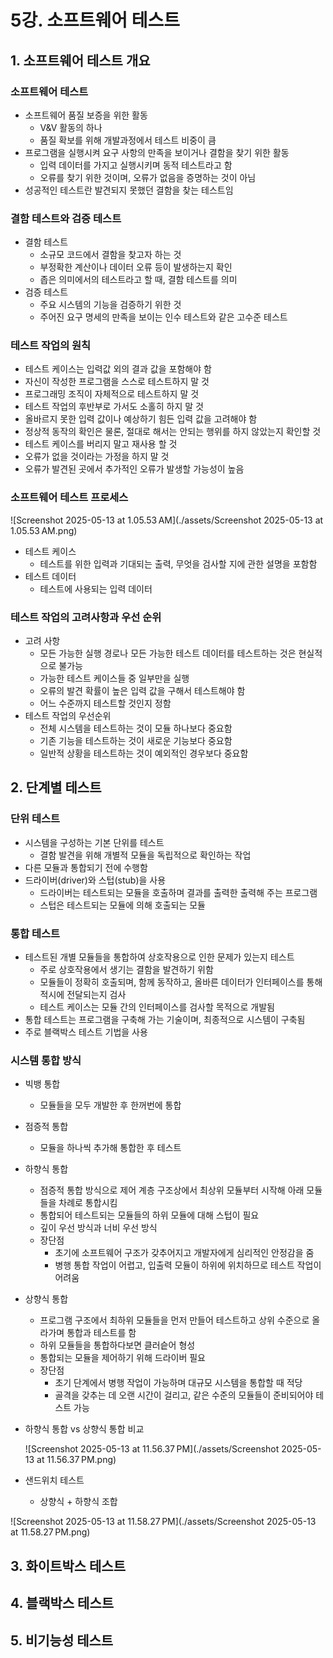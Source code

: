 # 5강. 소프트웨어 테스트

## 1. 소프트웨어 테스트 개요

### 소프트웨어 테스트

- 소프트웨어 품질 보증을 위한 활동
  - V&V 활동의 하나
  - 품질 확보를 위해 개발과정에서 테스트 비중이 큼
- 프로그램을 실행시켜 요구 사항의 만족을 보이거나 결함을 찾기 위한 활동
  - 입력 데이터를 가지고 실행시키며 동적 테스트라고 함
  - 오류를 찾기 위한 것이며, 오류가 없음을 증명하는 것이 아님
- 성공적인 테스트란 발견되지 못했던 결함을 찾는 테스트임



### 결함 테스트와 검증 테스트

- 결함 테스트
  - 소규모 코드에서 결함을 찾고자 하는 것
  - 부정확한 계산이나 데이터 오류 등이 발생하는지 확인
  - 좁은 의미에서의 테스트라고 할 때, 결함 테스트를 의미
- 검증 테스트
  - 주요 시스템의 기능을 검증하기 위한 것
  - 주어진 요구 명세의 만족을 보이는 인수 테스트와 같은 고수준 테스트



### 테스트 작업의 원칙

- 테스트 케이스는 입력값 외의 결과 값을 포함해야 함
- 자신이 작성한 프로그램을 스스로 테스트하지 말 것
- 프로그래밍 조직이 자체적으로 테스트하지 말 것
- 테스트 작업의 후반부로 가서도 소홀히 하지 말 것
- 올바르지 못한 입력 값이나 예상하기 힘든 입력 값을 고려해야 함
- 정상적 동작의 확인은 물론, 절대로 해서는 안되는 행위를 하지 않았는지 확인할 것
- 테스트 케이스를 버리지 말고 재사용 할 것
- 오류가 없을 것이라는 가정을 하지 말 것
- 오류가 발견된 곳에서 추가적인 오류가 발생할 가능성이 높음



### 소프트웨어 테스트 프로세스

![Screenshot 2025-05-13 at 1.05.53 AM](./assets/Screenshot 2025-05-13 at 1.05.53 AM.png)

- 테스트 케이스
  - 테스트를 위한 입력과 기대되는 출력, 무엇을 검사할 지에 관한 설명을 포함함
- 테스트 데이터
  - 테스트에 사용되는 입력 데이터



### 테스트 작업의 고려사항과 우선 순위

- 고려 사항
  - 모든 가능한 실행 경로나 모든 가능한 테스트 데이터를 테스트하는 것은 현실적으로 불가능
  - 가능한 테스트 케이스들 중 일부만을 실행
  - 오류의 발견 확률이 높은 입력 값을 구해서 테스트해야 함
  - 어느 수준까지 테스트할 것인지 정함
- 테스트 작업의 우선순위
  - 전체 시스템을 테스트하는 것이 모듈 하나보다 중요함
  - 기존 기능을 테스트하는 것이 새로운 기능보다 중요함
  - 일반적 상황을 테스트하는 것이 예외적인 경우보다 중요함



## 2. 단계별 테스트

### 단위 테스트

- 시스템을 구성하는 기본 단위를 테스트
  - 결함 발견을 위해 개별적 모듈을 독립적으로 확인하는 작업
- 다른 모듈과 통합되기 전에 수행함
- 드라이버(driver)와 스텁(stub)을 사용
  - 드라이버는 테스트되는 모듈을 호출하며 결과를 출력한 출력해 주는 프로그램
  - 스텁은 테스트되는 모듈에 의해 호출되는 모듈



### 통합 테스트

- 테스트된 개별 모듈들을 통합하여 상호작용으로 인한 문제가 있는지 테스트
  - 주로 상호작용에서 생기는 결함을 발견하기 위함
  - 모듈들이 정확히 호출되며, 함께 동작하고, 올바른 데이터가 인터페이스를 통해 적시에 전달되는지 검사
  - 테스트 케이스는 모듈 간의 인터페이스를 검사할 목적으로 개발됨
- 통합 테스트는 프로그램을 구축해 가는 기술이며, 최종적으로 시스템이 구축됨
- 주로 블랙박스 테스트 기법을 사용



### 시스템 통합 방식

- 빅뱅 통합

  - 모듈들을 모두 개발한 후 한꺼번에 통합

- 점증적 통합

  - 모듈을 하나씩 추가해 통합한 후 테스트

- 하향식 통합

  - 점증적 통합 방식으로 제어 계층 구조상에서 최상위 모듈부터 시작해 아래 모듈들을 차례로 통합시킴
  - 통합되어 테스트되는 모듈들의 하위 모듈에 대해 스텁이 필요
  - 깊이 우선 방식과 너비 우선 방식
  - 장단점
    - 초기에 소프트웨어 구조가 갖추어지고 개발자에게 심리적인 안정감을 줌
    - 병행 통합 작업이 어렵고, 입출력 모듈이 하위에 위치하므로 테스트 작업이 어려움

- 상향식 통합

  - 프로그램 구조에서 최하위 모듈들을 먼저 만들어 테스트하고 상위 수준으로 올라가며 통합과 테스트를 함
  - 하위 모듈들을 통합하다보면 클러슽어 형성
  - 통합되는 모듈을 제어하기 위해 드라이버 필요
  - 장단점
    - 초기 단계에서 병행 작업이 가능하며 대규모 시스템을 통합할 때 적당
    - 골격을 갖추는 데 오랜 시간이 걸리고, 같은 수준의 모듈들이 준비되어야 테스트 가능

- 하향식 통합 vs 상향식 통합 비교

  ![Screenshot 2025-05-13 at 11.56.37 PM](./assets/Screenshot 2025-05-13 at 11.56.37 PM.png)

- 샌드위치 테스트
  - 상향식 + 하향식 조합

![Screenshot 2025-05-13 at 11.58.27 PM](./assets/Screenshot 2025-05-13 at 11.58.27 PM.png)



## 3. 화이트박스 테스트



## 4. 블랙박스 테스트



## 5. 비기능성 테스트